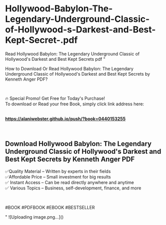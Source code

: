 # Hollywood-Babylon-The-Legendary-Underground-Classic-of-Hollywood-s-Darkest-and-Best-Kept-Secret-.pdf
Read Hollywood Babylon: The Legendary Underground Classic of Hollywood's Darkest and Best Kept Secrets  pdf
"<p>How to Download Or Read Hollywood Babylon: The Legendary Underground Classic of Hollywood's Darkest and Best Kept Secrets by Kenneth Anger PDF?</p>
<p>&nbsp;</p>
<p>&#128293;  Special Promo! Get Free for Today's Purchase!<br />To download or Read your free Book, simply click link address here:&nbsp;<br />&nbsp;</p>
<p><a href=""https://alaniwebster.github.io/push/?book=0440153255""><strong>https://alaniwebster.github.io/push/?book=0440153255</strong></a></p>
<p>&nbsp;</p>
<h2>Download Hollywood Babylon: The Legendary Underground Classic of Hollywood's Darkest and Best Kept Secrets by Kenneth Anger PDF</h2>
<p>&#x2705;Quality Material &ndash; Written by experts in their fields<br />&#x2705;Affordable Price &ndash; Small investment for big results<br />&#x2705; Instant Access &ndash; Can be read directly anywhere and anytime<br />&#x2705; Various Topics &ndash; Business, self-development, finance, and more</p>
<p>&nbsp;</p>
<p>#BOOK #PDFBOOK #EBOOK #BESTSELLER</p>
"
![Uploading image.png…]()
